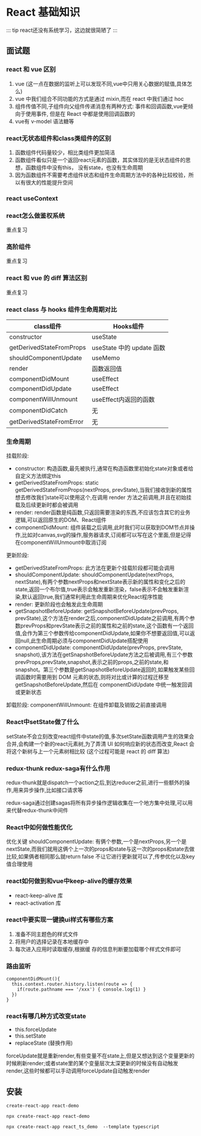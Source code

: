 # React 基础知识
::: tip
react还没有系统学习，这边就很简陋了
:::

## 面试题
### react 和 vue 区别
1. vue (这一点在数据的监听上可以发现不同,vue中只用关心数据的赋值,具体怎么)
2. vue 中我们组合不同功能的方式是通过 mixin,而在 react 中我们通过 hoc
3. 组件传值不同,子组件向父组件传递消息有两种方式: 事件和回调函数,vue更倾向于使用事件,
但是在 React 中都是使用回调函数的
4. vue有 v-model 语法糖等

### react无状态组件和class类组件的区别
1. 函数组件代码量较少，相比类组件更加简洁
2. 函数组件看似只是一个返回react元素的函数，其实体现的是无状态组件的思想，函数组件中没有this，
没有state，也没有生命周期
3. 因为函数组件不需要考虑组件状态和组件生命周期方法中的各种比较校验，所以有很大的性能提升空间

### react useContext

### react怎么做鉴权系统
重点复习

### 高阶组件
重点复习

### react 和 vue 的 diff 算法区别
重点复习

### react class 与 hooks 组件生命周期对比
| class组件                | Hooks组件                 |
| ------------------------ | ------------------------- |
| constructor              | useState                  |
| getDerivedStateFromProps | useState 中的 update 函数 |
| shouldComponentUpdate    | useMemo                   |
| render                   | 函数返回值                |
| componentDidMount        | useEffect                 |
| componentDidUpdate       | useEffect                 |
| componentWillUnmount     | useEffect内返回的函数     |
| componentDidCatch        | 无                        |
| getDerivedStateFromError | 无                        |

### 生命周期
挂载阶段:
+ constructor: 构造函数,最先被执行,通常在构造函数里初始化state对象或者给自定义方法绑定this
+ getDerivedStateFromProps: static getDerivedStateFromProps(nextProps, prevState),当我们接收到新的属性想去修改我们state可以使用这个,在调用 render 方法之前调用,并且在初始挂载及后续更新时都会被调用
+ render: render函数是纯函数,只返回需要渲染的东西,不应该包含其它的业务逻辑,可以返回原生的DOM、React组件
+ componentDidMount: 组件装载之后调用,此时我们可以获取到DOM节点并操作,比如对canvas,svg的操作,服务器请求,订阅都可以写在这个里面,但是记得在componentWillUnmount中取消订阅

更新阶段:
+ getDerivedStateFromProps: 此方法在更新个挂载阶段都可能会调用
+ shouldComponentUpdate: shouldComponentUpdate(nextProps, nextState),有两个参数nextProps和nextState表示新的属性和变化之后的state,返回一个布尔值,true表示会触发重新渲染，false表示不会触发重新渲染,默认返回true,我们通常利用此生命周期来优化React程序性能
+ render: 更新阶段也会触发此生命周期
+ getSnapshotBeforeUpdate: getSnapshotBeforeUpdate(prevProps, prevState),这个方法在render之后,componentDidUpdate之前调用,有两个参数prevProps和prevState表示之前的属性和之前的state,这个函数有一个返回值,会作为第三个参数传给componentDidUpdate,如果你不想要返回值,可以返回null,此生命周期必须与componentDidUpdate搭配使用
+ componentDidUpdate: componentDidUpdate(prevProps, prevState, snapshot),该方法在getSnapshotBeforeUpdate方法之后被调用,有三个参数prevProps,prevState,snapshot,表示之前的props,之前的state,和snapshot。第三个参数是getSnapshotBeforeUpdate返回的,如果触发某些回调函数时需要用到 DOM 元素的状态,则将对比或计算的过程迁移至 getSnapshotBeforeUpdate,然后在 componentDidUpdate 中统一触发回调或更新状态

卸载阶段:
componentWillUnmount: 在组件卸载及销毁之前直接调用

### React中setState做了什么
setState不会立刻改变react组件中state的值,多次setState函数调用产生的效果会合并,会构建一个新的react元素树,为了弄清 UI 如何响应新的状态而改变,React 会将这个新树与上一个元素树相比较 (这个过程可能是 react 的 diff 算法)

### redux-thunk redux-saga有什么作用
redux-thunk就是dispatch一个action之后,到达reducer之前,进行一些额外的操作,用来异步操作,比如接口请求等

redux-saga通过创建sagas将所有异步操作逻辑收集在一个地方集中处理,可以用来代替redux-thunk中间件

### React中如何做性能优化
优化关键 shouldComponentUpdate: 有俩个参数,一个是nextProps,另一个是nextState,而我们就用这俩个上一次的props和state与这一次的props和state去做比较,如果俩者相同那么就return false 不让它进行更新就可以了,传参优化以及key值合理使用

### react如何做到和vue中keep-alive的缓存效果
+ react-keep-alive 库
+ react-activation 库

### react中要实现一键换ui样式有哪些方案
1. 准备不同主题色的样式文件
2. 将用户的选择记录在本地缓存中
3. 每次进入应用时读取缓存,根据缓 存的信息判断要加载哪个样式文件即可


### 路由监听
```
componentDidMount(){
  this.context.router.history.listen(route => {
    if(route.pathname === '/xxx') { console.log(1) }
  })
}
```

### react有哪几种方式改变state
+ this.forceUpdate
+ this.setState
+ replaceState (替换作用)

forceUpdate就是重新render,有些变量不在state上,但是又想达到这个变量更新的时候刷新render;或者state里的某个变量层次太深更新的时候没有自动触发render,这些时候都可以手动调用forceUpdate自动触发render

## 安装
```
create-react-app react-demo

npx create-react-app react-demo

npx create-react-app react_ts_demo  --template typescript
```
